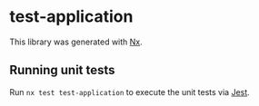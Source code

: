 # test-application

This library was generated with [Nx](https://nx.dev).

## Running unit tests

Run `nx test test-application` to execute the unit tests via [Jest](https://jestjs.io).
